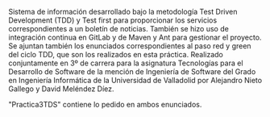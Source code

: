 Sistema de información desarrollado bajo la metodología Test Driven Development (TDD) y Test first para proporcionar los servicios correspondientes a 
un boletín de noticias. También se hizo uso de integración continua en GitLab y de Maven y Ant para gestionar el proyecto. Se ajuntan también los enunciados correspondientes al paso red y green del ciclo TDD, que son los realizados en esta práctica.
Realizado conjuntamente en 3º de carrera para la asignatura Tecnologías para el Desarrollo de Software de la mención de Ingeniería de Software del Grado en
Ingeniería Informática de la Universidad de Valladolid por Alejandro Nieto Gallego y David Meléndez Díez. 

"Practica3TDS" contiene lo pedido en ambos enunciados.
